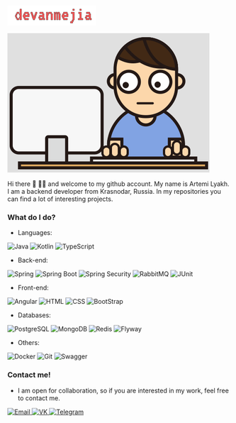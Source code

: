 ![Logo](logo.png "Logo")

![Avatar](avatar.gif "Avatar")

Hi there 👋 🧑‍💻 and welcome to my github account. My name is Artemi Lyakh. I am a backend developer from Krasnodar, Russia. In my repositories you can find a lot of interesting projects.

### What do I do?

- Languages:

<p>
    <img alt="Java" src="https://img.shields.io/badge/Java-007396?logo=java&logoColor=white&style=for-the-badge"/>
    <img alt="Kotlin" src="https://img.shields.io/badge/Kotlin-7F52FF?logo=kotlin&logoColor=white&style=for-the-badge"/>
    <img alt="TypeScript" src="https://img.shields.io/badge/TypeScript-3178C6?logo=typeScript&logoColor=white&style=for-the-badge"/>
</p>

- Back-end:

<p>
    <img alt="Spring" src="https://img.shields.io/badge/Spring-6DB33F?logo=spring&logoColor=white&style=for-the-badge"/>
    <img alt="Spring Boot" src="https://img.shields.io/badge/SpringBoot-6DB33F?logo=springBoot&logoColor=white&style=for-the-badge"/>
    <img alt="Spring Security" src="https://img.shields.io/badge/SpringSecurity-6DB33F?logo=springSecurity&logoColor=white&style=for-the-badge"/>
    <img alt="RabbitMQ" src="https://img.shields.io/badge/RabbitMQ-FF6600?logo=rabbitMQ&logoColor=white&style=for-the-badge"/>
    <img alt="JUnit" src="https://img.shields.io/badge/JUnit-25A162?logo=Junit5&logoColor=white&style=for-the-badge"/>
</p>

- Front-end:

<p>
    <img alt="Angular" src="https://img.shields.io/badge/Angular-DD0031?logo=angular&logoColor=white&style=for-the-badge"/>
    <img alt="HTML" src="https://img.shields.io/badge/HTML-E34F26?logo=html5&logoColor=white&style=for-the-badge"/>
    <img alt="CSS" src="https://img.shields.io/badge/CSS-1572B6?logo=css3&logoColor=white&style=for-the-badge"/>
    <img alt="BootStrap" src="https://img.shields.io/badge/BootStrap-7952B3?logo=bootstrap&logoColor=white&style=for-the-badge"/>
</p>

- Databases:

<p>
    <img alt="PostgreSQL" src="https://img.shields.io/badge/PostgreSQL-4169E1?logo=PostgreSQL&logoColor=white&style=for-the-badge"/>
    <img alt="MongoDB" src="https://img.shields.io/badge/MongoDB-47A248?logo=MongoDB&logoColor=white&style=for-the-badge"/>
    <img alt="Redis" src="https://img.shields.io/badge/Redis-DC382D?logo=Redis&logoColor=white&style=for-the-badge"/>
    <img alt="Flyway" src="https://img.shields.io/badge/Flyway-CC0200?logo=Flyway&logoColor=white&style=for-the-badge"/>
</p>

- Others:

<p>
    <img alt="Docker" src="https://img.shields.io/badge/Docker-2496ED?logo=docker&logoColor=white&style=for-the-badge"/>
    <img alt="Git" src="https://img.shields.io/badge/Git-F05032?logo=git&logoColor=white&style=for-the-badge"/>
    <img alt="Swagger" src="https://img.shields.io/badge/Swagger-85EA2D?logo=swagger&logoColor=white&style=for-the-badge"/>
</p>

### Contact me!

- I am open for collaboration, so if you are interested in my work, feel free to contact me.

<p>
    <a href="mailto: lyah.artem10@mail.ru">
         <img alt="Email" src="https://img.shields.io/badge/Email-005FF9?logo=mail.ru&logoColor=white&style=for-the-badge"/>
    </a>
    <a href="https://vk.com/devanmejia">
         <img alt="VK" src="https://img.shields.io/badge/VK-0077FF?logo=vk&logoColor=white&style=for-the-badge"/>
    </a>
    <a href="https://t.me/devanmejia">
         <img alt="Telegram" src="https://img.shields.io/badge/telegram-26A5E4?logo=telegram&logoColor=white&style=for-the-badge"/>
    </a>
</p>
